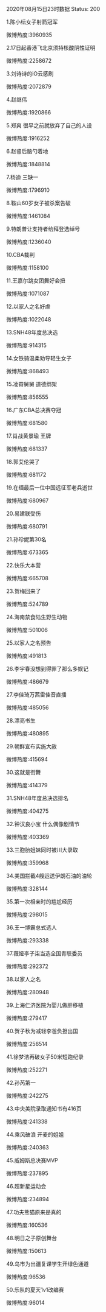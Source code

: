 2020年08月15日23时数据
Status: 200

1.陈小纭女子射箭冠军

微博热度:3960935

2.17日起香港飞北京须持核酸阴性证明

微博热度:2258672

3.刘诗诗的iO云感刷

微博热度:2072879

4.赵继伟

微博热度:1920866

5.郑爽 很早之前就放弃了自己的人设

微博热度:1916252

6.赵睿后脑勺着地

微博热度:1848814

7.杨迪 三缺一

微博热度:1796910

8.鞍山60岁女子被杀案告破

微博热度:1461084

9.特朗普让支持者给拜登选绰号

微博热度:1236040

10.CBA裁判

微博热度:1158100

11.王嘉尔跳女团舞好会扭

微博热度:1071087

12.以家人之名好虐

微博热度:1022048

13.SNH48年度总决选

微博热度:914315

14.女铁骑温柔劝导轻生女子

微博热度:868493

15.凌霄舅舅 道德绑架

微博热度:856555

16.广东CBA总决赛夺冠

微博热度:681580

17.肖战黄景瑜 王牌

微博热度:681337

18.郭艾伦哭了

微博热度:681172

19.在缅最后一位中国远征军老兵逝世

微博热度:680967

20.易建联受伤

微博热度:680791

21.孙珍妮第30名

微博热度:673365

22.快乐大本营

微博热度:665708

23.贺梅回来了

微博热度:524789

24.海南禁食陆生野生动物

微博热度:501006

25.以家人之名预告

微博热度:491813

26.李宇春没想到得罪了那么多娱记

微博热度:486679

27.李佳琦万茜雷佳音直播

微博热度:485056

28.漂亮书生

微博热度:480895

29.朝鲜宣布实施大赦

微博热度:415694

30.这就是街舞

微博热度:414379

31.SNH48年度总决选排名

微博热度:404275

32.钟汉良小宝 什么偶像剧情节

微博热度:403369

33.三胞胎姐妹同时被川大录取

微博热度:359968

34.美国拦截4艘运送伊朗石油的油轮

微博热度:328144

35.第一次相亲时的尴尬经历

微博热度:298015

36.王一博霸总式选人

微博热度:293338

37.薇娅李子柒当选全国青联委员

微博热度:292372

38.以家人之名

微博热度:280948

39.上海仁济医院为婴儿做肝移植

微博热度:279417

40.贺子秋为减轻李爸负担出国

微博热度:256514

41.徐梦洁再破女子50米短跑纪录

微博热度:252271

42.孙芮第一

微博热度:242275

43.中央美院录取通知书有416页

微博热度:241338

44.乘风破浪 开麦的姐姐

微博热度:240363

45.威姆斯总决赛MVP

微博热度:237895

46.超新星运动会

微博热度:234894

47.功夫熊猫原来是真的

微博热度:160536

48.明日之子原创舞台

微博热度:150613

49.乌市为出疆复课学生开绿色通道

微博热度:96536

50.乐队的夏天1v1改编赛

微博热度:96014

